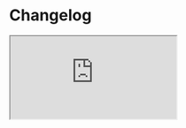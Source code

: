 # Changelog <a href="https://www.eblasoft.com.tr/espocrm-extension-page/espocrm-map-extension" target="_blank" id="ext-version" data-id="636c9732e830bebeb"></a>

<iframe src="https://crm.eblasoft.com.tr/?entryPoint=changeLog&exId=636c9732e830bebeb" allowfullscreen></iframe>